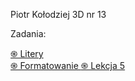 Piotr Kołodziej 3D  nr 13

Zadania:

<a href='https://pksltzn.github.io/Zadanie/'>֍ Litery </a> <br>
<a href='https://pksltzn.github.io/z1/'>֍ Formatowanie </a>
<a href='https://pksltzn.github.io/L5/'>֍ Lekcja 5 </a> <br>
